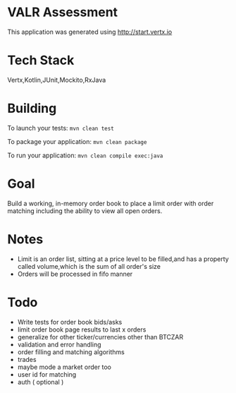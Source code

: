# VALR Assessment

This application was generated using http://start.vertx.io

# Tech Stack
Vertx,Kotlin,JUnit,Mockito,RxJava

# Building

To launch your tests:
``
mvn clean test
``

To package your application:
``
mvn clean package
``

To run your application:
``
mvn clean compile exec:java
``

# Goal
Build a working, in-memory order book to place a limit order with order matching including the
ability to view all open orders.

# Notes
* Limit is an order list, sitting at a price level to be filled,and has a property called volume,which is the sum of all order's size
* Orders will be processed in fifo manner

# Todo
* Write tests for order book bids/asks
* limit order book page results to last x orders
* generalize for other ticker/currencies other than BTCZAR
* validation and error handling
* order filling and matching algorithms
* trades
* maybe mode a market order too
* user id for matching
* auth ( optional )
